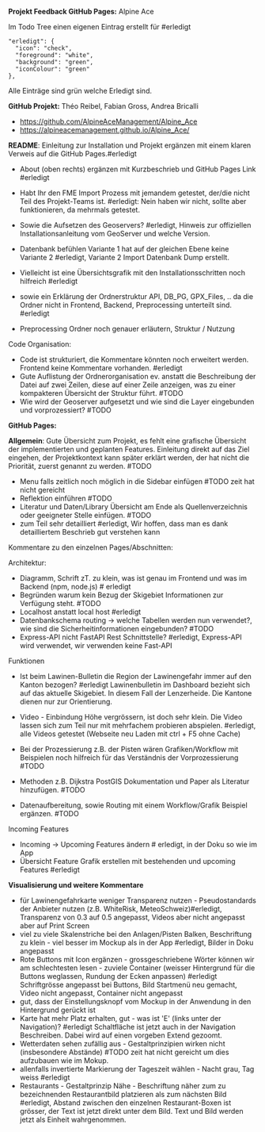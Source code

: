 **Projekt Feedback GitHub Pages:** Alpine Ace

Im Todo Tree einen eigenen Eintrag erstellt für #erledigt

    "erledigt": {
      "icon": "check",
      "foreground": "white",
      "background": "green",
      "iconColour": "green"
    },

Alle Einträge sind grün welche Erledigt sind.

**GitHub Projekt:** Théo Reibel, Fabian Gross, Andrea Bricalli

- https://github.com/AlpineAceManagement/Alpine_Ace
- https://alpineacemanagement.github.io/Alpine_Ace/

**README**: Einleitung zur Installation und Projekt ergänzen mit einem klaren Verweis auf die GitHub Pages.#erledigt

- About (oben rechts) ergänzen mit Kurzbeschrieb und GitHub Pages Link #erledigt
- Habt Ihr den FME Import Prozess mit jemandem getestet, der/die nicht Teil des Projekt-Teams ist. #erledigt: Nein haben wir nicht, sollte aber funktionieren, da mehrmals getestet.
- Sowie die Aufsetzen des Geoservers? #erledigt, Hinweis zur offiziellen Installationsanleitung vom GeoServer und welche Version.
- Datenbank befühlen Variante 1 hat auf der gleichen Ebene keine Variante 2 #erledigt, Variante 2 Import Datenbank Dump erstellt.
- Vielleicht ist eine Übersichtsgrafik mit den Installationsschritten noch hilfreich #erledigt
- sowie ein Erklärung der Ordnerstruktur API, DB_PG, GPX_Files, .. da die Ordner nicht in Frontend, Backend, Preprocessing unterteilt sind. #erledigt

- Preprocessing Ordner noch genauer erläutern, Struktur / Nutzung

Code Organisation:

- Code ist strukturiert, die Kommentare könnten noch erweitert werden. Frontend keine Kommentare vorhanden. #erledigt
- Gute Auflistung der Ordnerorganisation ev. anstatt die Beschreibung der Datei auf zwei Zeilen, diese auf einer Zeile anzeigen, was zu einer kompakteren Übersicht der Struktur führt. #TODO
- Wie wird der Geoserver aufgesetzt und wie sind die Layer eingebunden und vorprozessiert? #TODO

**GitHub Pages:**

**Allgemein**: Gute Übersicht zum Projekt, es fehlt eine grafische Übersicht der implementierten und geplanten Features. Einleitung direkt auf das Ziel eingehen, der Projektkontext kann später erklärt werden, der hat nicht die Priorität, zuerst genannt zu werden. #TODO

- Menu falls zeitlich noch möglich in die Sidebar einfügen #TODO zeit hat nicht gereicht
- Reflektion einführen #TODO
- Literatur und Daten/Library Übersicht am Ende als Quellenverzeichnis oder geeigneter Stelle einfügen. #TODO
- zum Teil sehr detailliert #erledigt, Wir hoffen, dass man es dank detailliertem Beschrieb gut verstehen kann

Kommentare zu den einzelnen Pages/Abschnitten:

Architektur:

- Diagramm, Schrift zT. zu klein, was ist genau im Frontend und was im Backend (npm, node.js) # erledigt
- Begründen warum kein Bezug der Skigebiet Informationen zur Verfügung steht. #TODO
- Localhost anstatt local host #erledigt
- Datenbankschema routing -> welche Tabellen werden nun verwendet?, wie sind die Sicherheitinformationen eingebunden? #TODO
- Express-API nicht FastAPI Rest Schnittstelle? #erledigt, Express-API wird verwendet, wir verwenden keine Fast-API

Funktionen

- Ist beim Lawinen-Bulletin die Region der Lawinengefahr immer auf den Kanton bezogen? #erledigt Lawinenbulletin im Dashboard bezieht sich auf das aktuelle Skigebiet. In diesem Fall der Lenzerheide. Die Kantone dienen nur zur Orientierung.

- Video - Einbindung Höhe vergrössern, ist doch sehr klein. Die Video lassen sich zum Teil nur mit mehrfachem probieren abspielen. #erledigt, alle Videos getestet (Webseite neu Laden mit ctrl + F5 ohne Cache)
- Bei der Prozessierung z.B. der Pisten wären Grafiken/Workflow mit Beispielen noch hilfreich für das Verständnis der Vorprozessierung #TODO
- Methoden z.B. Dijkstra PostGIS Dokumentation und Paper als Literatur hinzufügen. #TODO
- Datenaufbereitung, sowie Routing mit einem Workflow/Grafik Beispiel ergänzen. #TODO

Incoming Features

- Incoming -> Upcoming Features ändern # erledigt, in der Doku so wie im App
- Übersicht Feature Grafik erstellen mit bestehenden und upcoming Features #erledigt

**Visualisierung und weitere Kommentare**

- für Lawinengefahrkarte weniger Transparenz nutzen - Pseudostandards der Anbieter nutzen (z.B. WhiteRisk, MeteoSchweiz)#erledigt, Transparenz von 0.3 auf 0.5 angepasst, Videos aber nicht angepasst aber auf Print Screen
- viel zu viele Skalenstriche bei den Anlagen/Pisten Balken, Beschriftung zu klein - viel besser im Mockup als in der App #erledigt, Bilder in Doku angepasst
- Rote Buttons mit Icon ergänzen - grossgeschriebene Wörter können wir am schlechtesten lesen - zuviele Container (weisser Hintergrund für die Buttons weglassen, Rundung der Ecken anpassen) #erledigt Schriftgrösse angepasst bei Buttons, Bild Startmenü neu gemacht, Video nicht angepasst, Container nicht angepasst
- gut, dass der Einstellungsknopf vom Mockup in der Anwendung in den Hintergrund gerückt ist
- Karte hat mehr Platz erhalten, gut - was ist 'E' (links unter der Navigation)? #erledigt Schaltfläche ist jetzt auch in der Navigation Beschreiben. Dabei wird auf einen vorgeben Extend gezoomt.
- Wetterdaten sehen zufällig aus - Gestaltprinzipien wirken nicht (insbesondere Abstände) #TODO zeit hat nicht gereicht um dies aufzubauen wie im Mokup.
- allenfalls invertierte Markierung der Tageszeit wählen - Nacht grau, Tag weiss #erledigt
- Restaurants - Gestaltprinzip Nähe - Beschriftung näher zum zu bezeichnenden Restaurantbild platzieren als zum nächsten Bild #erledigt, Abstand zwischen den einzelnen Restaurant-Boxen ist grösser, der Text ist jetzt direkt unter dem Bild. Text und Bild werden jetzt als Einheit wahrgenommen.
